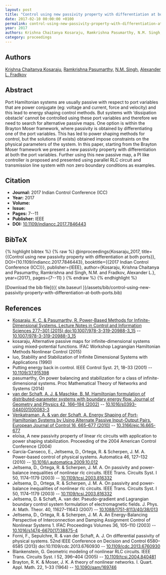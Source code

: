 ```yaml
---
layout: post
title: "Control using new passivity property with differentiation at both ports"
date: 2017-02-10 00:00:00 +0100
permalink: control-using-new-passivity-property-with-differentiation-at-both-ports
year: 2017
authors: Krishna Chaitanya Kosaraju, Ramkrishna Pasumarthy, N.M. Singh, Alexander L. Fradkov
category: proceedings
---
```

 
## Authors
[Krishna Chaitanya Kosaraju](authors/krishna-chaitanya-kosaraju), [Ramkrishna Pasumarthy](authors/ramkrishna-pasumarthy), [N.M. Singh](authors/navdeep-m-singh), [Alexander L. Fradkov](authors/alexander-l-fradkov)
 
## Abstract
Port Hamiltonian systems are usually passive with respect to port variables that are power conjugate (eg: voltage and current, force and velocity) and this lead to energy shaping control methods. But systems with ‘dissipation obstacle’ cannot be controlled using these port variables and therefore we need to search for alternative passive maps. One option is within the Brayton Moser framework, where passivity is obtained by differentiating one of the port variables. This has led to power shaping methods for control, but the solutions (if exists) obtained impose constraints on the physical parameters of the system. In this paper, starting from the Brayton Moser framework we present a new passivity property with differentiation at both the port variables. Further using this new passive map, a PI like controller is proposed and presented using parallel RLC circuit and transmission line system with non zero boundary conditions as examples.
 
## Citation
- **Journal:** 2017 Indian Control Conference (ICC)
- **Year:** 2017
- **Volume:** 
- **Issue:** 
- **Pages:** 7--11
- **Publisher:** IEEE
- **DOI:** [10.1109/indiancc.2017.7846443](https://doi.org/10.1109/indiancc.2017.7846443)
 
## BibTeX
{% highlight bibtex %}
{% raw %}
@inproceedings{Kosaraju_2017,
  title={{Control using new passivity property with differentiation at both ports}},
  DOI={10.1109/indiancc.2017.7846443},
  booktitle={{2017 Indian Control Conference (ICC)}},
  publisher={IEEE},
  author={Kosaraju, Krishna Chaitanya and Pasumarthy, Ramkrishna and Singh, N.M. and Fradkov, Alexander L.},
  year={2017},
  pages={7--11}
}
{% endraw %}
{% endhighlight %}
 
[Download the bib file]({{ site.baseurl }}/assets/bib/control-using-new-passivity-property-with-differentiation-at-both-ports.bib)
 
## References
- [Kosaraju, K. C. & Pasumarthy, R. Power-Based Methods for Infinite-Dimensional Systems. Lecture Notes in Control and Information Sciences 277–301 (2015) doi:10.1007/978-3-319-20988-3_15](power-based-methods-for-infinite-dimensional-systems) -- [10.1007/978-3-319-20988-3_15](https://doi.org/10.1007/978-3-319-20988-3_15)
- kosaraju, Alternative passive maps for infinite-dimensional systems using mixed-potential functions. IFAC Workshop Lagrangian Hamiltonian Methods Nonlinear Control (2015)
- luo, Stability and Stabilization of Infinite Dimensional Systems with Applications (1990)
- Putting energy back in control. IEEE Control Syst. 21, 18–33 (2001) -- [10.1109/37.915398](https://doi.org/10.1109/37.915398)
- pasumarthy, On power balancing and stabilization for a class of infinite-dimensional systems. Proc Mathematical Theory of Networks and Systems (2014)
- [van der Schaft, A. J. & Maschke, B. M. Hamiltonian formulation of distributed-parameter systems with boundary energy flow. Journal of Geometry and Physics 42, 166–194 (2002)](hamiltonian-formulation-of-distributed-parameter-systems-with-boundary-energy-flow) -- [10.1016/s0393-0440(01)00083-3](https://doi.org/10.1016/s0393-0440(01)00083-3)
- [Venkatraman, A. & van der Schaft, A. Energy Shaping of Port-Hamiltonian Systems by Using Alternate Passive Input-Output Pairs. European Journal of Control 16, 665–677 (2010)](energy-shaping-of-port-hamiltonian-systems-by-using-alternate-passive-input-output-pairs) -- [10.3166/ejc.16.665-677](https://doi.org/10.3166/ejc.16.665-677)
- eloísa, A new passivity property of linear rlc circuits with application to power shaping stabilization. Proceeding of the 2004 American Control Conference (2004)
- García-Canseco, E., Jeltsema, D., Ortega, R. & Scherpen, J. M. A. Power-based control of physical systems. Automatica 46, 127–132 (2010) -- [10.1016/j.automatica.2009.10.012](https://doi.org/10.1016/j.automatica.2009.10.012)
- Jeltsema, D., Ortega, R. & Scherpen, J. M. A. On passivity and power-balance inequalities of nonlinear rlc circuits. IEEE Trans. Circuits Syst. I 50, 1174–1179 (2003) -- [10.1109/tcsi.2003.816332](https://doi.org/10.1109/tcsi.2003.816332)
- Jeltsema, D., Ortega, R. & Scherpen, J. M. A. On passivity and power-balance inequalities of nonlinear rlc circuits. IEEE Trans. Circuits Syst. I 50, 1174–1179 (2003) -- [10.1109/tcsi.2003.816332](https://doi.org/10.1109/tcsi.2003.816332)
- Jeltsema, D. & Schaft, A. van der. Pseudo-gradient and Lagrangian boundary control system formulation of electromagnetic fields. J. Phys. A: Math. Theor. 40, 11627–11643 (2007) -- [10.1088/1751-8113/40/38/013](https://doi.org/10.1088/1751-8113/40/38/013)
- Jeltsema, D., Ortega, R. & Scherpen, J. M. A. An Energy-Balancing Perspective of Interconnection and Damping Assignment Control of Nonlinear Systems 1. IFAC Proceedings Volumes 36, 105–110 (2003) -- [10.1016/s1474-6670(17)38875-4](https://doi.org/10.1016/s1474-6670(17)38875-4)
- Forni, F., Sepulchre, R. & van der Schaft, A. J. On differential passivity of physical systems. 52nd IEEE Conference on Decision and Control 6580–6585 (2013) doi:10.1109/cdc.2013.6760930 -- [10.1109/cdc.2013.6760930](https://doi.org/10.1109/cdc.2013.6760930)
- Blankenstein, G. Geometric modeling of nonlinear RLC circuits. IEEE Trans. Circuits Syst. I 52, 396–404 (2005) -- [10.1109/tcsi.2004.840481](https://doi.org/10.1109/tcsi.2004.840481)
- Brayton, R. K. & Moser, J. K. A theory of nonlinear networks. I. Quart. Appl. Math. 22, 1–33 (1964) -- [10.1090/qam/169746](https://doi.org/10.1090/qam/169746)

